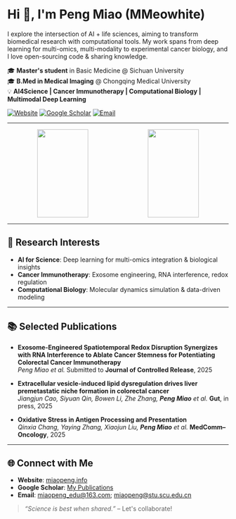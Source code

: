 # Hi 👋, I'm Peng Miao (MMeowhite)
I explore the intersection of AI + life sciences, aiming to transform biomedical research with computational tools.
My work spans from deep learning for multi-omics, multi-modality to experimental cancer biology, and I love open-sourcing code & sharing knowledge.

🎓 **Master's student** in Basic Medicine @ Sichuan University  
🎓 **B.Med in Medical Imaging** @ Chongqing Medical University  
💡 **AI4Science | Cancer Immunotherapy | Computational Biology | Multimodal Deep Learning**  

[![Website](https://img.shields.io/badge/Website-miaopeng.info-blue?style=flat-square&logo=google-chrome)](https://www.miaopeng.info/) 
[![Google Scholar](https://img.shields.io/badge/Google%20Scholar-Publications-4A90E2?style=flat-square&logo=googlescholar)]((https://scholar.google.com/citations?user=Y5lz1jMAAAAJ))
[![Email](https://img.shields.io/badge/Email-miaopeng_edu@163.com%40email.com-red?style=flat-square&logo=gmail)](mailto:miaopeng_edu@163.com)

---

<div align="center" style="display:flex; gap:10px; justify-content:center;">
  <img src="https://github-readme-stats.vercel.app/api?username=MMeowhite&show_icons=true&theme=default" width="48%" height="200" />
  <img src="https://github-readme-stats.vercel.app/api/top-langs/?username=MMeowhite&layout=compact&hide=html,css" width="48%" height="200" />
</div>

---

## 🔬 Research Interests
- **AI for Science**: Deep learning for multi-omics integration & biological insights  
- **Cancer Immunotherapy**: Exosome engineering, RNA interference, redox regulation  
- **Computational Biology**: Molecular dynamics simulation & data-driven modeling  

---

## 📚 Selected Publications
- **Exosome-Engineered Spatiotemporal Redox Disruption Synergizes with RNA Interference to Ablate Cancer Stemness for Potentiating Colorectal Cancer Immunotherapy**  
_Peng Miao et al._ Submitted to **Journal of Controlled Release**, 2025  

- **Extracellular vesicle-induced lipid dysregulation drives liver premetastatic niche formation in colorectal cancer**  
_Jiangjun Cao, Siyuan Qin, Bowen Li, Zhe Zhang, **Peng Miao** et al._ **Gut**, in press, 2025  

- **Oxidative Stress in Antigen Processing and Presentation**  
_Qinxia Chang, Yaying Zhang, Xiaojun Liu, **Peng Miao** et al._ **MedComm–Oncology**, 2025  

---

## 🌐 Connect with Me
- **Website**: [miaopeng.info](https://www.miaopeng.info)  
- **Google Scholar**: [My Publications](https://scholar.google.com/citations?user=Y5lz1jMAAAAJ&hl=zh-CN)
- **Email**: [miaopeng_edu@163.com](mailto:miaopeng_edu@163.com); [miaopeng@stu.scu.edu.cn](mailto:miaopeng@stu.scu.edu.cn)

> _“Science is best when shared.”_ – Let's collaborate!
